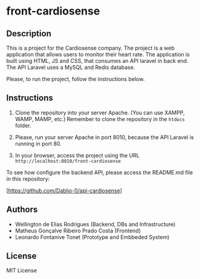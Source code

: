 # front-cardiosense

## Description

This is a project for the Cardiosense company. The project is a web application that allows users to monitor their heart rate. The application is built using HTML, JS and CSS, that consumes an API laravel in back end. The API Laravel uses a MySQL and Redis database.

Please, to run the project, follow the instructions below.

## Instructions

1. Clone the repository into your server Apache. (You can use XAMPP, WAMP, MAMP, etc.) Remember to clone the repository in the `htdocs` folder.

2. Please, run your server Apache in port 8010, because the API Laravel is running in port 80.

3. In your browser, access the project using the URL `http://localhost:8010/front-cardiosense`

To see how configure the backend API, please access the README.md file in this repository: 

[https://github.com/Dablio-0/api-cardiosense]

## Authors

- Wellington de Elias Rodrigues (Backend, DBs and Infrastructure)
- Matheus Gonçalve Ribeiro Prado Costa (Frontend)
- Leonardo Fontanive Tonet (Prototype and Embbeded System)

## License

MIT License
